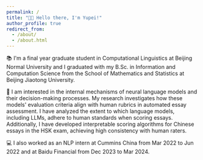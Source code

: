 ```yaml
---
permalink: /
title: "👋🏻 Hello there, I'm Yupei!"
author_profile: true
redirect_from: 
  - /about/
  - /about.html
---
```


📚 I'm a final year graduate student in Computational Linguistics at Beijing Normal University and I graduated with my B.Sc. in Information and Computation Science from the School of Mathematics and Statistics at Beijing Jiaotong University. 

🔬 I am interested in the internal mechanisms of neural language models and their decision-making processes. My research investigates how these models' evaluation criteria align with human rubrics in automated essay assessment. I have analyzed the extent to which language models, including LLMs, adhere to human standards when scoring essays. Additionally, I have developed interpretable scoring algorithms for Chinese essays in the HSK exam, achieving high consistency with human raters.

💻 I also worked as an NLP intern at Cummins China from Mar 2022 to Jun 2022 and at Baidu Financial from Dec 2023 to Mar 2024.